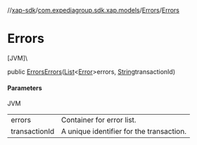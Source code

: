 //[xap-sdk](../../../index.md)/[com.expediagroup.sdk.xap.models](../index.md)/[Errors](index.md)/[Errors](-errors.md)

# Errors

[JVM]\

public [Errors](index.md)[Errors](-errors.md)([List](https://docs.oracle.com/javase/8/docs/api/java/util/List.html)&lt;[Error](../-error/index.md)&gt;errors, [String](https://docs.oracle.com/javase/8/docs/api/java/lang/String.html)transactionId)

#### Parameters

JVM

| | |
|---|---|
| errors | Container for error list. |
| transactionId | A unique identifier for the transaction. |
